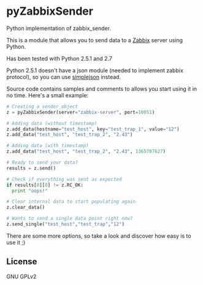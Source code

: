 # pyZabbixSender
Python implementation of zabbix_sender.

This is a module that allows you to send data to a [Zabbix] server using Python.

Has been tested with Python 2.5.1 and 2.7

Python 2.5.1 doesn't have a json module (needed to implement zabbix protocol), so you can use [simplejson] instead.

Source code contains samples and comments to allows you start using it in no time. Here's a small example:
```python
# Creating a sender object
z = pyZabbixSender(server="zabbix-server", port=10051)

# Adding data (without timestamp)
z.add_data(hostname="test_host", key="test_trap_1", value="12")
z.add_data("test_host", "test_trap_2", "2.43")

# Adding data (with timestamp)
z.add_data("test_host", "test_trap_2", "2.43", 1365787627)

# Ready to send your data?
results = z.send()

# Check if everything was sent as expected
if results[0][0] != z.RC_OK:
  print "oops!"

# Clear internal data to start populating again
z.clear_data()

# Wants to send a single data point right now?
z.send_single("test_host","test_trap","12")
```

There are some more options, so take a look and discover how easy is to use it ;)


License
----

GNU GPLv2

[Zabbix]:http://www.zabbix.com/
[simplejson]:https://simplejson.readthedocs.org/en/latest/
